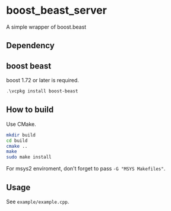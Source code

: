 # boost_beast_server

A simple wrapper of boost.beast

## Dependency

## boost beast

boost 1.72 or later is required.

```powershell
.\vcpkg install boost-beast
```

## How to build

Use CMake.

```bash
mkdir build
cd build
cmake ..
make
sudo make install
```

For msys2 enviroment, don't forget to pass `-G "MSYS Makefiles"`.

## Usage

See `example/example.cpp`.
